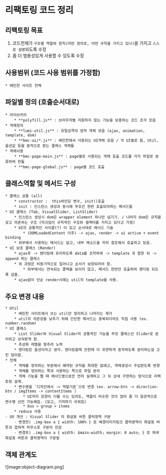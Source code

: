# 리팩토링 코드 정리

## 리팩토링 목표
1. 코드전체가 `구조별 역할와 원칙(어떤 정의로, 어떤 규칙을 가지고 있나)`을 가지고 `스스로 설명`되도록 수정
2. 좀 더 범용성있게 사용할 수 있도록 수정

## 사용범위 (코드 사용 범위를 가정함)

	* 배민찬 사이트 전체

## 파일별 정의 (호출순서대로)

	* 라이브러리
		* **polyfill.js** : 브라우저별 지원하지 않는 기능을 보충하는 코드 조각 모음
	* 객체정의
		* **lumi-util.js** : 유틸성격의 정적 객체 모음 (ajax, animation, template, dom)
		* **bmc-ui/*.js** : 배민찬에서 사용되는 UI객체 모음 / 각 UI별로 돔, Util, 옵션값 등을 동적으로 받는 클래스 객체들
	* 객체사용
		* **bmc-page-main.js** : page별로 사용되는 객체 호출 코드를 각각 파일로 분류하여 만듦
		* **bmc-page-global.js** : page별 코드 호출

## 클래스역할 및 메서드 구성

	* 클래스 공통 (all)
		* constructor :  this바인딩 변수, init()호출
		* init : 인스턴스 생성과 동시에 무조건 한번 호출되야하는 메서드들
	* UI 클래스 (Tab, VisualSlider, ListSlider)
		* 인스턴스 생성시 dom은 wrapper element 하나만 넘기기. / 나머지 dom은 규칙을 갖고 의존하는 구조 (마크업이 규칙적인 구조와 셀렉터를 가지고 있다고 가정)
		* UI의 공통적인 사이클(?) 이 있고 순서대로 메서드 기술
			* (DOMLoadedContent 이후) -> ajax, render -> ui active + event binding
		* 외부에서 사용하는 메서드는 없고, 내부 메소드들 끼리 참조해서 호출하고 있음.
	* UI 보조 클래스 (Render)
		* ajax후 -> 렌더링에 유리하도록 data를 조작하여 -> template 과 합한 뒤 -> append 하는 클래스
		* 위 과정은 비동기적으로 일어나고 순서가 보장되어야 함. 
			* 외부에서는 연속되는 콜백을 보이지 않고, 메서드 한번만 호출하여 렌더링 되도록 감춤.
		* ajax없이 단순 render시에는 util의 template을 사용.

## 주요 변경 내용

	* Util
		* 배민찬 사이트에서 쓰는 util만 정리하고 나머지는 제거
		* util의 의존성을 낮추기 위해 간단한 메서드는 중복되더라도 직접 사용 (ex. number.random)
	* UI 클래스
		* List Slider와 Visual Slider의 공통적인 기능을 부모 클래스인 Slider로 분리하고 상속받게 함.
		* 추상화 레벨을 맞추려 노력
		* 렌더링은 옵션이라고 생각. 렌더링할때 안한때 다 유연하게 동작하도록 분리하는걸 고민 많이함.
	* 전체
		* 객체를 정의하는 부분에서 예약된 규칙을 최대한 없애고, 객체생성시 주입받도록 변경
		* 객체를 정의하는 쪽과 사용하는 쪽으로 파일 분리
		* 객체 기능을 짤 때 메서드명으로만 먼저 설계하고 그 뒤 상세 구현하는 방식으로 리팩토링 설계.
		* 변수명을 `디자인에서 -> 역할기준`으로 변경 (ex. arrow-btn -> direction-btn / imgItems -> contentItems )
			* UI끼리 모양이 다를 수는 있어도, 역할이 비슷한 것이 많아 좀 더 일관적으로 변수명 선언 가능해짐. (읽고, 기억하기 쉬워짐)
			* box > group > items
		* reduce 사용
	- UX 개선 : Visual Slider 의 화살표 버튼 클릭영역 구분
		- 변경전) .img-box a { width: 100% } 로 배경이미지링크 클릭영역이 화살표 버튼과 겹쳐져 마우스로 구분이 안감
		- 변경후) .img-box a { width: $main-width; margin: 0 auto; } 로 하여 화살표 버튼과 클릭영역이 구분됨

## 객체 관계도
![image:object-diagram.png]

